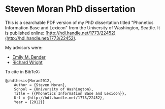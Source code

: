 # Steven Moran PhD dissertation

This is a searchable PDF version of my PhD dissertation titled "Phonetics Information Base and Lexicon" from the University of Washington, Seattle. It is published online: [http://hdl.handle.net/1773/22452](http://hdl.handle.net/1773/22452).

My advisors were:

* [Emily M. Bender](https://faculty.washington.edu/ebender/)
* [Richard Wright](https://linguistics.washington.edu/people/richard-wright)

To cite in BibTeX:

```
@phdthesis{Moran2012,
	Author = {Steven Moran},
	School = {University of Washington},
	Title = {{Phonetics Information Base and Lexicon}},
	Url = {http://hdl.handle.net/1773/22452},
	Year = {2012}}
```










